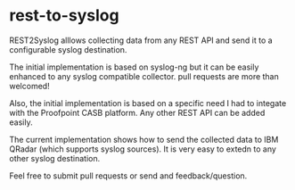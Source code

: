 # rest-to-syslog
REST2Syslog alllows collecting data from any REST API and send it to a configurable syslog destination.

The initial implementation is based on syslog-ng but it can be easily enhanced to any syslog compatible collector. pull requests are more than welcomed!

Also, the initial implementation is based on a specific need I had to integate with the Proofpoint CASB platform. Any other REST API can be added easily.

The current implementation shows how to send the collected data to IBM QRadar (which supports syslog sources). It is very easy to extedn to any other syslog destination.

Feel free to submit pull requests or send and feedback/question.

